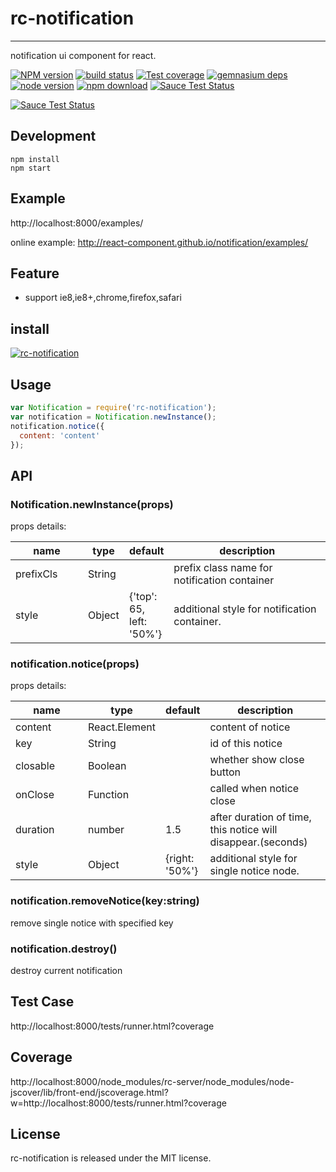 # rc-notification
---

notification ui component for react.

[![NPM version][npm-image]][npm-url]
[![build status][travis-image]][travis-url]
[![Test coverage][coveralls-image]][coveralls-url]
[![gemnasium deps][gemnasium-image]][gemnasium-url]
[![node version][node-image]][node-url]
[![npm download][download-image]][download-url]
[![Sauce Test Status](https://saucelabs.com/buildstatus/rc-notification)](https://saucelabs.com/u/rc-notification)

[![Sauce Test Status](https://saucelabs.com/browser-matrix/rc-notification.svg)](https://saucelabs.com/u/rc-notification)

[npm-image]: http://img.shields.io/npm/v/rc-notification.svg?style=flat-square
[npm-url]: http://npmjs.org/package/rc-notification
[travis-image]: https://img.shields.io/travis/react-component/notification.svg?style=flat-square
[travis-url]: https://travis-ci.org/react-component/notification
[coveralls-image]: https://img.shields.io/coveralls/react-component/notification.svg?style=flat-square
[coveralls-url]: https://coveralls.io/r/react-component/notification?branch=master
[gemnasium-image]: http://img.shields.io/gemnasium/react-component/notification.svg?style=flat-square
[gemnasium-url]: https://gemnasium.com/react-component/notification
[node-image]: https://img.shields.io/badge/node.js-%3E=_0.10-green.svg?style=flat-square
[node-url]: http://nodejs.org/download/
[download-image]: https://img.shields.io/npm/dm/rc-notification.svg?style=flat-square
[download-url]: https://npmjs.org/package/rc-notification


## Development

```
npm install
npm start
```

## Example

http://localhost:8000/examples/

online example: http://react-component.github.io/notification/examples/


## Feature

* support ie8,ie8+,chrome,firefox,safari


## install

[![rc-notification](https://nodei.co/npm/rc-notification.png)](https://npmjs.org/package/rc-notification)

## Usage

```js
var Notification = require('rc-notification');
var notification = Notification.newInstance();
notification.notice({
  content: 'content'
});
```

## API

### Notification.newInstance(props)

props details:

<table class="table table-bordered table-striped">
    <thead>
    <tr>
        <th style="width: 100px;">name</th>
        <th style="width: 50px;">type</th>
        <th style="width: 50px;">default</th>
        <th>description</th>
    </tr>
    </thead>
    <tbody>
        <tr>
          <td>prefixCls</td>
          <td>String</td>
          <td></td>
          <td>prefix class name for notification container</td>
        </tr>
        <tr>
          <td>style</td>
          <td>Object</td>
          <td>{'top': 65, left: '50%'}</td>
          <td>additional style for notification container.</td>
        </tr>
    </tbody>
</table>

### notification.notice(props)

props details:

<table class="table table-bordered table-striped">
    <thead>
    <tr>
        <th style="width: 100px;">name</th>
        <th style="width: 50px;">type</th>
        <th style="width: 50px;">default</th>
        <th>description</th>
    </tr>
    </thead>
    <tbody>
        <tr>
          <td>content</td>
          <td>React.Element</td>
          <td></td>
          <td>content of notice</td>
        </tr>
        <tr>
          <td>key</td>
          <td>String</td>
          <td></td>
          <td>id of this notice</td>
        </tr>
        <tr>
          <td>closable</td>
          <td>Boolean</td>
          <td></td>
          <td>whether show close button</td>
        </tr>
        <tr>
          <td>onClose</td>
          <td>Function</td>
          <td></td>
          <td>called when notice close</td>
        </tr>
        <tr>
          <td>duration</td>
          <td>number</td>
          <td>1.5</td>
          <td>after duration of time, this notice will disappear.(seconds)</td>
        </tr>
        <tr>
          <td>style</td>
          <td>Object</td>
          <td>{right: '50%'}</td>
          <td>additional style for single notice node.</td>
        </tr>
    </tbody>
</table>

### notification.removeNotice(key:string)

remove single notice with specified key

### notification.destroy()

destroy current notification

## Test Case

http://localhost:8000/tests/runner.html?coverage

## Coverage

http://localhost:8000/node_modules/rc-server/node_modules/node-jscover/lib/front-end/jscoverage.html?w=http://localhost:8000/tests/runner.html?coverage

## License

rc-notification is released under the MIT license.
